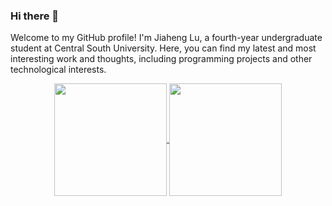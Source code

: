 ### Hi there 👋
Welcome to my GitHub profile! I'm Jiaheng Lu, a fourth-year undergraduate student at Central South University. Here, you can find my latest and most interesting work and thoughts, including programming projects and other technological interests.


<p align="center">
  <a href="https://github.com/MrDeering">
    <img
      align="center"
      height="180em"
      src="https://github-readme-stats-sigma-five.vercel.app/api?username=MrDeering&show_icons=true&theme=dark&bg_color=10,008B8B,904e95&title_color=fff&text_color=fff&count_private=true&include_all_commits=true"
    />
  </a>
  <a href="https://github.com/MrDeering">
    <img
      align="center"
      height="180em"
      src="https://github-readme-stats-sigma-five.vercel.app/api/top-langs/?username=MrDeering&theme=dark&bg_color=50,904e95,008B8B&layout=compact&text_color=fff"
    />
  </a>
</p>

<!--
**MrDeering/MrDeering** is a ✨ _special_ ✨ repository because its `README.md` (this file) appears on your GitHub profile.

Here are some ideas to get you started:

- 🔭 I’m currently working on the Internet of Things(IoT)
- 🌱 I’m currently learning ...
- 👯 I’m looking to collaborate on ...
- 🤔 I’m looking for help with ...
- 💬 Ask me about ...
- 📫 How to reach me: ...
- 😄 Pronouns: ...
- ⚡ Fun fact: ...
-->
